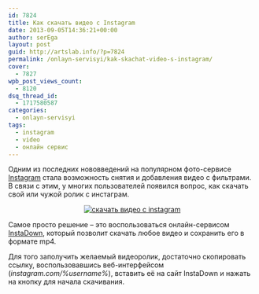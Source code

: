 ```yaml
---
id: 7824
title: Как скачать видео с Instagram
date: 2013-09-05T14:36:21+00:00
author: serEga
layout: post
guid: http://artslab.info/?p=7824
permalink: /onlayn-servisyi/kak-skachat-video-s-instagram/
cover:
  - 7827
wpb_post_views_count:
  - 8120
dsq_thread_id:
  - 1717580587
categories:
  - onlayn-servisyi
tags:
  - instagram
  - video
  - онлайн сервис
---
```

Одним из последних нововведений на популярном фото-сервисе [Instagram](http://artslab.info/tag/instagram/) стала возможность снятия и добавления видео с фильтрами. В связи с этим, у многих пользователей появился вопрос, как скачать свой или чужой ролик с инстаграм.

<center>
  <a href="http://googledrive.com/host/0B9lHVSSSdxdxd0hjdUdmRzY3Tjg/instadown_skachat_video.png"><img src="http://googledrive.com/host/0B9lHVSSSdxdxd0hjdUdmRzY3Tjg/instadown_skachat_video-300x198.png" alt="скачать видео с instagram" class="aligncenter size-medium wp-image-7826" srcset="http://googledrive.com/host/0B9lHVSSSdxdxd0hjdUdmRzY3Tjg/instadown_skachat_video-300x198.png 300w, http://googledrive.com/host/0B9lHVSSSdxdxd0hjdUdmRzY3Tjg/instadown_skachat_video.png 791w" sizes="(max-width: 300px) 100vw, 300px" /></a>
</center>

Самое просто решение &#8211; это воспользоваться онлайн-сервисом <a href="http://www.instadown.com/" target="_blank">InstaDown</a>, который позволит скачать любое видео и сохранить его в формате mp4.

<!--more-->

Для того заполучить желаемый видеоролик, достаточно скопировать ссылку, воспользовавшись веб-интерфейсом (_instagram.com/%username%_), вставить её на сайт InstaDown и нажать на кнопку для начала скачивания.